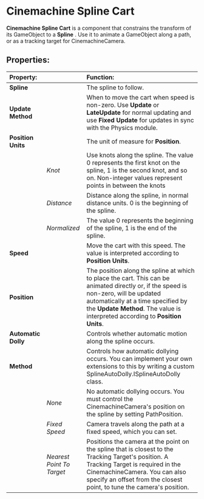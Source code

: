 # Cinemachine Spline Cart

__Cinemachine Spline Cart__ is a component that constrains the transform of its GameObject to a __Spline__ . Use it to animate a GameObject along a path, or as a tracking target for CinemachineCamera.

## Properties:

| **Property:** || **Function:** |
|:---|:---|:---
| __Spline__ || The spline to follow. |
| __Update Method__ || When to move the cart when speed is non-zero. Use __Update__ or __LateUpdate__ for normal updating and use __Fixed Update__ for updates in sync with the Physics module. |
| __Position Units__ || The unit of measure for __Position__.  |
| | _Knot_ | Use knots along the spline. The value 0 represents the first knot on the spline, 1 is the second knot, and so on. Non-integer values represent points in between the knots |
| | _Distance_ | Distance along the spline, in normal distance units. 0 is the beginning of the spline. |
| | _Normalized_ | The value 0 represents the beginning of the spline, 1 is the end of the spline. |
| __Speed__ || Move the cart with this speed. The value is interpreted according to __Position Units__. |
| __Position__ || The position along the spline at which to place the cart. This can be animated directly or, if the speed is non-zero, will be updated automatically at a time specified by the __Update Method__. The value is interpreted according to __Position Units__. |
| __Automatic Dolly__ || Controls whether automatic motion along the spline occurs. |
| __Method__ || Controls how automatic dollying occurs. You can implement your own extensions to this by writing a custom SplineAutoDolly.ISplineAutoDolly class. |
| | _None_ | No automatic dollying occurs. You must control the CinemachineCamera's position on the spline by setting PathPosition. |
| | _Fixed Speed_ | Camera travels along the path at a fixed speed, which you can set. |
| | _Nearest Point To Target_ | Positions the camera at the point on the spline that is closest to the Tracking Target's position. A Tracking Target is required in the CinemachineCamera. You can also specify an offset from the closest point, to tune the camera's position. |
